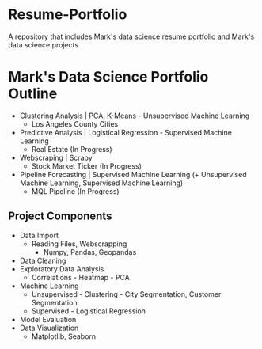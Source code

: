 # Resume-Portfolio
A repository that includes Mark's data science resume portfolio and Mark's data science projects

# Mark's Data Science Portfolio Outline
   - Clustering Analysis | PCA, K-Means - Unsupervised Machine Learning
      - Los Angeles County Cities
   - Predictive Analysis | Logistical Regression - Supervised Machine Learning
      - Real Estate (In Progress)
   - Webscraping | Scrapy
      - Stock Market Ticker (In Progress)
   - Pipeline Forecasting | Supervised Machine Learning (+ Unsupervised Machine Learning, Supervised Machine Learning)
      - MQL Pipeline (In Progress)

## Project Components
   - Data Import
      - Reading Files, Webscrapping
         - Numpy, Pandas, Geopandas
   - Data Cleaning
   - Exploratory Data Analysis
      - Correlations - Heatmap - PCA
   - Machine Learning
      - Unsupervised - Clustering - City Segmentation, Customer Segmentation
      - Supervised - Logistical Regression
   - Model Evaluation
   - Data Visualization
      - Matplotlib, Seaborn
